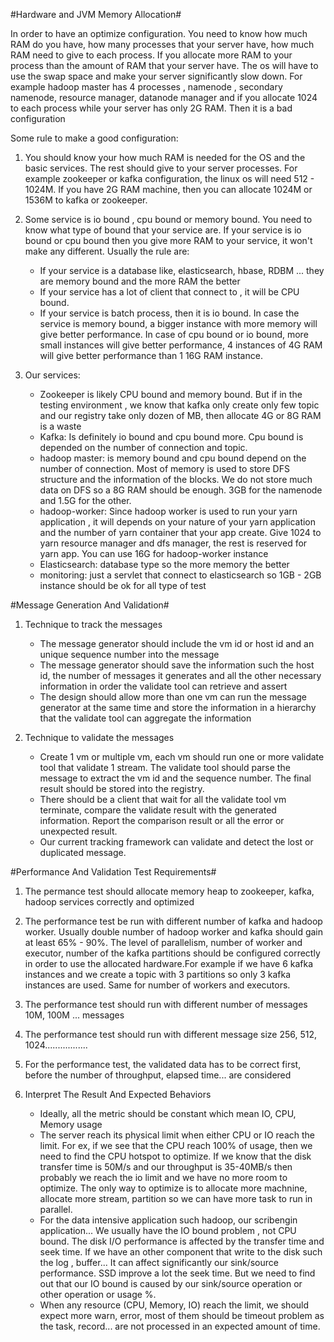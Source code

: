 #Hardware and JVM Memory Allocation#

In order to have an optimize configuration. You need to know how much RAM do you have, how many processes  that your server have, how much RAM need to give to each process. If you allocate more RAM to your process than the amount of RAM that your server have. The os will have to use the swap space and make your server significantly slow down. For example hadoop master has 4 processes , namenode , secondary namenode, resource manager, datanode manager and if you allocate 1024 to each process while your server has only 2G RAM. Then it is a bad configuration 

Some rule to make a good configuration:

1. You should know your how much RAM is needed for the OS and the basic services. The rest should give to your server processes. For example zookeeper or kafka configuration, the linux os will need 512 - 1024M. If you have 2G RAM machine, then you can allocate 1024M or 1536M to kafka or zookeeper.

2. Some service is io bound , cpu bound or memory bound. You need to know what type of bound that your service are. If your service is io bound or cpu bound then you give more RAM to your service, it won't make any different. Usually the rule are:
    * If your service is a database like, elasticsearch, hbase, RDBM ... they are memory bound and the more RAM the better    
    * If your service has a lot of client that connect to , it will be CPU bound.
    * If your service is batch process, then it is io bound. In case the service is memory bound, a bigger instance with more memory will give better performance. In case of cpu bound or io bound, more small instances will give better performance, 4 instances of 4G RAM will give better performance  than 1 16G RAM instance.

3. Our services:
    * Zookeeper is likely CPU bound and memory bound. But if in the testing environment , we know that kafka only create only few topic and our registry take only dozen of MB, then allocate 4G or 8G RAM is a waste
    * Kafka: Is definitely io bound and cpu bound more. Cpu bound is depended on the number of connection and topic.
    * hadoop master: is memory bound and cpu bound depend on the number of connection. Most of memory is used to store DFS structure and the information of the blocks. We do not store much data on DFS so a 8G RAM should be enough. 3GB for the namenode and 1.5G for the other.
    * hadoop-worker: Since hadoop worker is used to run your yarn application , it will depends on your nature of your yarn application and the number of yarn container that your app create. Give 1024 to yarn resource manager and dfs manager, the rest is reserved for yarn app. You can use 16G for hadoop-worker instance
    * Elasticsearch:  database type so the more memory the better
    * monitoring: just a servlet that connect to elasticsearch so 1GB - 2GB instance should be ok for all type of test


#Message Generation And Validation#

1. Technique to track the messages
    * The message generator should include the vm id or host id and an unique sequence number into the message
    * The message generator should save the information such the host id, the number of messages it generates and all the other necessary information in order the validate tool can retrieve and assert
    * The design should allow more than one vm can run the message generator at the same time and store the information in a hierarchy that the validate tool can aggregate the information 

2. Technique to validate the messages
    * Create 1 vm or multiple vm, each vm should run one or more validate tool that validate 1 stream. The validate tool should parse the  message to extract the vm id and the sequence number. The final result should be stored into the registry.
    * There should be a client that wait for all the validate tool vm terminate, compare the validate result with the generated information. Report the comparison result or all the error or unexpected result.
    * Our current tracking framework can validate and detect the lost or duplicated message.


#Performance And Validation Test Requirements#

1. The permance test should allocate memory heap to zookeeper, kafka, hadoop services correctly and optimized

2. The performance test be run with different number of kafka and hadoop worker. Usually double number of hadoop worker and kafka should gain at least 65% - 90%. The level of parallelism, number of worker and executor, number of the kafka partitions should be configured correctly in order to use the allocated hardware.For example if we have 6 kafka instances and we create a topic with 3 partitions so only 3 kafka instances are used. Same for number of workers and executors.

3. The performance test should run with different number of messages 10M, 100M ... messages

4. The performance test should run with different message size 256, 512, 1024.................

5. For the performance test, the validated data has to be correct first, before the number of throughput, elapsed time... are considered


6. Interpret The Result And Expected Behaviors
    * Ideally, all the metric should be constant which mean IO, CPU, Memory usage
    * The server reach its physical limit when either CPU or IO reach the limit. For ex, if we see that the CPU reach 100% of usage, then we need to find the CPU hotspot to optimize. If we know that the disk transfer time is 50M/s and our throughput is 35-40MB/s then probably we reach the io limit and we have no more room to optimize. The only way to optimize is to allocate more machnine, allocate more stream, partition so we can have more task to run in parallel. 
    * For the data intensive application such hadoop, our scribengin application... We usually have the IO bound problem , not CPU bound. The disk I/O performance is affected by the transfer time and seek time. If we have an other component that write to the disk such the log , buffer... It can affect significantly our sink/source performance. SSD improve a lot the seek time. But we need to find out that our IO bound is caused by our sink/source operation or other operation or usage %.
    * When any resource (CPU, Memory, IO) reach the limit, we should expect more warn, error, most of them should be timeout problem as the task, record... are not processed in an expected amount of time.
